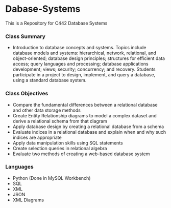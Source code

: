 # Dabase-Systems
This is a Repository for C442 Database Systems

### Class Summary

- Introduction to database concepts and systems. Topics include database models and systems: hierarchical, network, relational, and object-oriented; database design principles; structures for efficient data access; query languages and processing; database applications development; views; security; concurrency; and recovery. Students participate in a project to design, implement, and query a database, using a standard database system.

### Class Objectives

- Compare the fundamental differences between a relational database and other data storage methods
- Create Entity Relationship diagrams to model a complex dataset and derive a relational schema from that diagram
- Apply database design by creating a relational database from a schema
- Evaluate indices in a relational database and explain when and why such indices are appropriate
- Apply data manipulation skills using SQL statements
- Create selection queries in relational algebra
- Evaluate two methods of creating a web-based database system

### Languages

- Python (Done in MySQL Workbench)
- SQL
- XML
- JSON
- XML Diagrams
